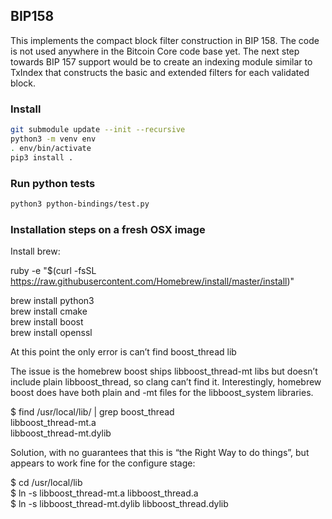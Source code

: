 ## BIP158

This implements the compact block filter construction in BIP 158. The code is not used anywhere in the Bitcoin Core code base yet. The next step towards BIP 157 support would be to create an indexing module similar to TxIndex that constructs the basic and extended filters for each validated block.

### Install

```bash
git submodule update --init --recursive
python3 -m venv env
. env/bin/activate
pip3 install .
```

### Run python tests

```bash
python3 python-bindings/test.py
```

### Installation steps on a fresh OSX image

Install brew:

ruby -e "$(curl -fsSL https://raw.githubusercontent.com/Homebrew/install/master/install)"

brew install python3  
brew install cmake  
brew install boost  
brew install openssl  

At this point the only error is can’t find boost_thread lib

The issue is the homebrew boost ships libboost_thread-mt libs but doesn’t include plain libboost_thread, so clang can’t find it. Interestingly, homebrew boost does have both plain and -mt files for the libboost_system libraries.

$ find /usr/local/lib/ | grep boost_thread  
libboost_thread-mt.a  
libboost_thread-mt.dylib  

Solution, with no guarantees that this is “the Right Way to do things”, but appears to work fine for the configure stage:

$ cd /usr/local/lib  
$ ln -s libboost_thread-mt.a libboost_thread.a  
$ ln -s libboost_thread-mt.dylib libboost_thread.dylib  

